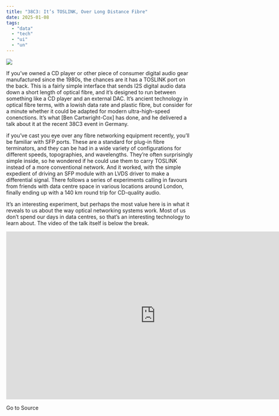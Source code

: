 ```yaml
---
title: "38C3: It’s TOSLINK, Over Long Distance Fibre"
date: 2025-01-08
tags: 
  - "data"
  - "tech"
  - "ui"
  - "un"
---
```


![](https://hackaday.com/wp-content/uploads/2025/01/fibre-toslink-featured.jpg?w=800)

If you’ve owned a CD player or other piece of consumer digital audio gear manufactured since the 1980s, the chances are it has a TOSLINK port on the back. This is a fairly simple interface that sends I2S digital audio data down a short length of optical fibre, and it’s designed to run between something like a CD player and an external DAC. It’s ancient technology in optical fibre terms, with a lowish data rate and plastic fibre, but consider for a minute whether it could be adapted for modern ultra-high-speed conenctions. It’s what \[Ben Cartwright-Cox\] has done, and he delivered a talk about it at the recent 38C3 event in Germany.

if you’ve cast you eye over any fibre networking equipment recently, you’ll be familiar with SFP ports. These are a standard for plug-in fibre terminators, and they can be had in a wide variety of configurations for different speeds, topographies, and wavelengths. They’re often surprisingly simple inside, so he wondered if he could use them to carry TOSLINK instead of a more conventional network. And it worked, with the simple expedient of driving an SFP module with an LVDS driver to make a differential signal. There follows a series of experiments calling in favours from friends with data centre space in various locations around London, finally ending up with a 140 km round trip for CD-quality audio.

It’s an interesting experiment, but perhaps the most value here is in what it reveals to us about the way optical networking systems work. Most of us don’t spend our days in data centres, so that’s an interesting technology to learn about. The video of the talk itself is below the break.

<iframe title="38C3 - Going Long! Sending weird signals over long haul optical networks" width="800" height="450" src="https://www.youtube.com/embed/3qojgJGtTos?feature=oembed" frameborder="0" allow="accelerometer; autoplay; clipboard-write; encrypted-media; gyroscope; picture-in-picture; web-share" referrerpolicy="strict-origin-when-cross-origin" allowfullscreen></iframe>

Go to Source
